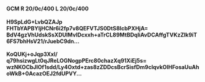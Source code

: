 #### GCM R 20/0c/400 L 20/0c/400
**H9SpLdG+LvbQZAJp**<br/>**FHTbYAPBYljHCNr6i2fp7v8QEFVTJS0DtS8lcbPXHjA=**<br/>**BdV4gzVhUdskSsXDUlMvIDcxxh+aTrCL89MtBDqIiAvDCAffgTVKzZlk9iT6FS7bhHsV21/rJuebC9dn...**<br/><br/>
**KoQUKj+oJqp3Xxl/**<br/>**q79hsizwgLt0qJReLOGNogpPErc80chazXq91XiEj5s=**<br/>**wzNKOCbJlOf1sdd/Ly4Oxtd+zas8zZDDcsBcrSisfDm9clqvkOIHFosaUuAhoWkB+0AcazOEJ2fdUPVY...**
